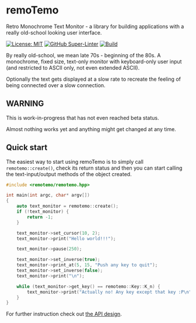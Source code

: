 # remoTemo
Retro Monochrome Text Monitor - a library for building applications with a
really old-school looking user interface.

[![License: MIT](https://img.shields.io/badge/License-MIT-green.svg)](https://opensource.org/licenses/MIT)
[![GitHub Super-Linter](https://github.com/siggisv/remotemo/actions/workflows/super-linter.yml/badge.svg?branch=main)](https://github.com/siggisv/remotemo/actions/workflows/super-linter.yml)
[![Build](https://github.com/siggisv/remotemo/actions/workflows/cmake.yml/badge.svg?branch=main)](https://github.com/siggisv/remotemo/actions/workflows/cmake.yml)

By really old-school, we mean late 70s - beginning of the 80s. A monochrome, fixed size,
text-only monitor with keyboard-only user input (and restricted to ASCII only, not even extended ASCII).

Optionally the text gets displayed at a slow rate to recreate the feeling of being connected over a slow connection.

## WARNING
This is work-in-progress that has not even reached beta status.

Almost nothing works yet and anything might
get changed at any time.

## Quick start

The easiest way to start using remoTemo is to simply call
`remotemo::create()`, check its return status and then you can start
calling the text-input/output methods of the object created.

```C++
#include <remotemo/remotemo.hpp>

int main(int argc, char* argv[])
{
    auto text_monitor = remotemo::create();
    if (!text_monitor) {
        return -1;
    }

    text_monitor->set_cursor(10, 2);
    text_monitor->print("Hello world!!!");

    text_monitor->pause(250);

    text_monitor->set_inverse(true);
    text_monitor->print_at(5, 15, "Push any key to quit");
    text_monitor->set_inverse(false);
    text_monitor->print("\n");

    while (text_monitor->get_key() == remotemo::Key::K_n) {
        text_monitor->print("Actually no! Any key except that key :P\n");
    }
}
```

For further instruction check out [the API design](docs/API_design.md).
